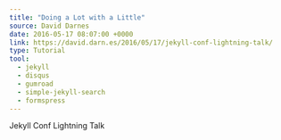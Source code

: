 ```yaml
---
title: "Doing a Lot with a Little"
source: David Darnes
date: 2016-05-17 08:07:00 +0000
link: https://david.darn.es/2016/05/17/jekyll-conf-lightning-talk/
type: Tutorial
tool:
  - jekyll
  - disqus
  - gumroad
  - simple-jekyll-search
  - formspress
---
```


Jekyll Conf Lightning Talk



